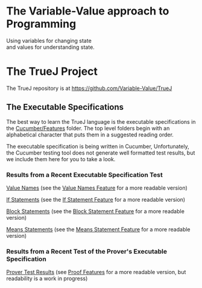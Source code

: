 # The Variable-Value approach to Programming
Using variables for changing state <br> and values for understanding state.

# The TrueJ Project

The TrueJ repository is at
<https://github.com/Variable-Value/TrueJ>

## The Executable Specifications

The best way to learn the TrueJ language is the executable specifications in the [Cucumber/Features](<https://github.com/Variable-Value/TrueJ/tree/master/Cucumber/Features/Spec%20Features>) folder. The top level folders begin with an alphabetical character that puts them in a suggested reading order.

The executable specification is being written in Cucumber, Unfortunately, the Cucumber testing tool does not generate well formatted test results, but we include them here for you to take a look.

### Results from a Recent Executable Specification Test

[Value Names](https://variable-value.github.io/ValueName/) (see the [Value Names Feature](https://github.com/Variable-Value/TrueJ/blob/master/Cucumber/Features/Spec%20Features/a_valueNames.feature) for a more readable version)

[If Statements](https://variable-value.github.io/IfStatement/) (see the [If Statement Feature](https://github.com/Variable-Value/TrueJ/blob/master/Cucumber/Features/Spec%20Features/b_IfStatement.feature) for a more readable version)

[Block Statements](https://variable-value.github.io/BlocksFeature/) (see the [Block Statement Feature](https://github.com/Variable-Value/TrueJ/blob/master/Cucumber/Features/Spec%20Features/c_block.feature) for a more readable version)

[Means Statements](https://variable-value.github.io/ExecutableMeansFeature/) (see the [Means Statement Feature](https://github.com/Variable-Value/TrueJ/blob/master/Cucumber/Features/Spec%20Features/e_status.feature) for a more readable version)


### Results from a Recent Test of the Prover's Executable Specification

[Prover Test Results](https://variable-value.github.io/Prover/) (see [Proof Features](https://github.com/Variable-Value/TrueJ/tree/master/Cucumber/ProofTestFeatures) for a more readable version, but readability is a work in progress)
